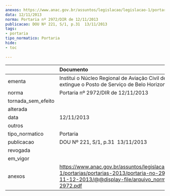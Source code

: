 ```yaml
---
anexos: https://www.anac.gov.br/assuntos/legislacao/legislacao-1/portarias/portarias-2013/portaria-no-2972-dir-de-11-12-2013/@@display-file/arquivo_norma/PA2013-2972.pdf
data: 12/11/2013
norma: Portaria nº 2972/DIR de 12/11/2013
publicacao: DOU Nº 221, S/1, p.31  13/11/2013
tags:
- portaria
tipo_normatico: Portaria
hide: 
- toc 
 
---
```


|                    | Documento                                                                                                                                                         |
|:-------------------|:------------------------------------------------------------------------------------------------------------------------------------------------------------------|
| ementa             | Institui o Núcleo Regional de Aviação Civil de Natal e extingue o Posto de Serviço de Belo Horizonte (SBBH).                                                      |
| norma              | Portaria nº 2972/DIR de 12/11/2013                                                                                                                                |
| tornada_sem_efeito |                                                                                                                                                                   |
| alterada           |                                                                                                                                                                   |
| data               | 12/11/2013                                                                                                                                                        |
| outros             |                                                                                                                                                                   |
| tipo_normatico     | Portaria                                                                                                                                                          |
| publicacao         | DOU Nº 221, S/1, p.31  13/11/2013                                                                                                                                 |
| revogada           |                                                                                                                                                                   |
| em_vigor           |                                                                                                                                                                   |
| anexos             | https://www.anac.gov.br/assuntos/legislacao/legislacao-1/portarias/portarias-2013/portaria-no-2972-dir-de-11-12-2013/@@display-file/arquivo_norma/PA2013-2972.pdf |